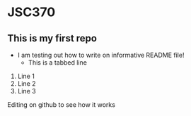 # JSC370
## This is my first repo

- I am testing out how to write on informative README file!
	- This is a tabbed line	

1. Line 1
2. Line 2
3. Line 3

Editing on github to see how it works
